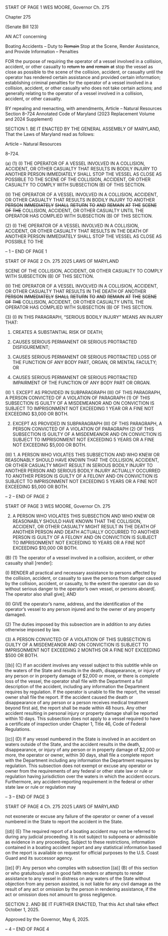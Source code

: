 START OF PAGE 1
WES MOORE, Governor Ch. 275

Chapter 275

(Senate Bill 123)

AN ACT concerning

Boating Accidents – Duty to ~~Remain~~ Stop at the Scene, Render Assistance, and
Provide Information – Penalties

FOR the purpose of requiring the operator of a vessel involved in a collision, accident, or
other casualty to ~~return~~ ~~to~~ ~~and~~ ~~remain~~ ~~at~~ stop the vessel as close as possible to the
scene of the collision, accident, or casualty until the operator has rendered certain
assistance and provided certain information; establishing criminal penalties for the
operator of a vessel involved in a collision, accident, or other casualty who does not
take certain actions; and generally relating to the operator of a vessel involved in a
collision, accident, or other casualty.

BY repealing and reenacting, with amendments,
Article – Natural Resources
Section 8–724
Annotated Code of Maryland
(2023 Replacement Volume and 2024 Supplement)

SECTION 1. BE IT ENACTED BY THE GENERAL ASSEMBLY OF MARYLAND,
That the Laws of Maryland read as follows:

Article – Natural Resources

8–724.

(a) (1) (I) THE OPERATOR OF A VESSEL INVOLVED IN A COLLISION,
ACCIDENT, OR OTHER CASUALTY THAT RESULTS IN BODILY INJURY TO ANOTHER
PERSON IMMEDIATELY SHALL STOP THE VESSEL AS CLOSE AS POSSIBLE TO THE
SCENE OF THE COLLISION, ACCIDENT, OR OTHER CASUALTY TO COMPLY WITH
SUBSECTION (B) OF THIS SECTION.

(II) THE OPERATOR OF A VESSEL INVOLVED IN A COLLISION,
ACCIDENT, OR OTHER CASUALTY THAT RESULTS IN BODILY INJURY TO ANOTHER
~~PERSON~~ ~~IMMEDIATELY~~ ~~SHALL~~ ~~RETURN~~ ~~TO~~ ~~AND~~ ~~REMAIN~~ ~~AT~~ ~~THE~~ ~~SCENE~~ ~~OF~~ ~~THE~~
COLLISION, ACCIDENT, OR OTHER CASUALTY UNTIL THE OPERATOR HAS COMPLIED
WITH SUBSECTION (B) OF THIS SECTION.

(2) (I) THE OPERATOR OF A VESSEL INVOLVED IN A COLLISION,
ACCIDENT, OR OTHER CASUALTY THAT RESULTS IN THE DEATH OF ANOTHER
PERSON IMMEDIATELY SHALL STOP THE VESSEL AS CLOSE AS POSSIBLE TO THE

– 1 –
END OF PAGE 1

START OF PAGE 2
Ch. 275 2025 LAWS OF MARYLAND

SCENE OF THE COLLISION, ACCIDENT, OR OTHER CASUALTY TO COMPLY WITH
SUBSECTION (B) OF THIS SECTION.

(II) THE OPERATOR OF A VESSEL INVOLVED IN A COLLISION,
ACCIDENT, OR OTHER CASUALTY THAT RESULTS IN THE DEATH OF ANOTHER
~~PERSON~~ ~~IMMEDIATELY~~ ~~SHALL~~ ~~RETURN~~ ~~TO~~ ~~AND~~ ~~REMAIN~~ ~~AT~~ ~~THE~~ ~~SCENE~~ ~~OF~~ ~~THE~~
COLLISION, ACCIDENT, OR OTHER CASUALTY UNTIL THE OPERATOR HAS COMPLIED
WITH SUBSECTION (B) OF THIS SECTION.

(3) (I) IN THIS PARAGRAPH, “SERIOUS BODILY INJURY” MEANS AN
INJURY THAT:

1. CREATES A SUBSTANTIAL RISK OF DEATH;

2. CAUSES SERIOUS PERMANENT OR SERIOUS
PROTRACTED DISFIGUREMENT;

3. CAUSES SERIOUS PERMANENT OR SERIOUS
PROTRACTED LOSS OF THE FUNCTION OF ANY BODY PART, ORGAN, OR MENTAL
FACULTY; OR

4. CAUSES SERIOUS PERMANENT OR SERIOUS
PROTRACTED IMPAIRMENT OF THE FUNCTION OF ANY BODY PART OR ORGAN.

(II) 1. EXCEPT AS PROVIDED IN SUBPARAGRAPH (III) OF
THIS PARAGRAPH, A PERSON CONVICTED OF A VIOLATION OF PARAGRAPH (1) OF
THIS SUBSECTION IS GUILTY OF A MISDEMEANOR AND ON CONVICTION IS SUBJECT
TO IMPRISONMENT NOT EXCEEDING 1 YEAR OR A FINE NOT EXCEEDING $3,000 OR
BOTH.

2. EXCEPT AS PROVIDED IN SUBPARAGRAPH (III) OF
THIS PARAGRAPH, A PERSON CONVICTED OF A VIOLATION OF PARAGRAPH (2) OF
THIS SUBSECTION IS GUILTY OF A MISDEMEANOR AND ON CONVICTION IS SUBJECT
TO IMPRISONMENT NOT EXCEEDING 5 YEARS OR A FINE NOT EXCEEDING $5,000 OR
BOTH.

(III) 1. A PERSON WHO VIOLATES THIS SUBSECTION AND
WHO KNEW OR REASONABLY SHOULD HAVE KNOWN THAT THE COLLISION,
ACCIDENT, OR OTHER CASUALTY MIGHT RESULT IN SERIOUS BODILY INJURY TO
ANOTHER PERSON AND SERIOUS BODILY INJURY ACTUALLY OCCURRED TO
ANOTHER PERSON IS GUILTY OF A FELONY AND ON CONVICTION IS SUBJECT TO
IMPRISONMENT NOT EXCEEDING 5 YEARS OR A FINE NOT EXCEEDING $5,000 OR
BOTH.

– 2 –
END OF PAGE 2

START OF PAGE 3
WES MOORE, Governor Ch. 275

2. A PERSON WHO VIOLATES THIS SUBSECTION AND
WHO KNEW OR REASONABLY SHOULD HAVE KNOWN THAT THE COLLISION,
ACCIDENT, OR OTHER CASUALTY MIGHT RESULT IN THE DEATH OF ANOTHER
PERSON AND DEATH ACTUALLY OCCURRED TO ANOTHER PERSON IS GUILTY OF A
FELONY AND ON CONVICTION IS SUBJECT TO IMPRISONMENT NOT EXCEEDING 10
YEARS OR A FINE NOT EXCEEDING $10,000 OR BOTH.

(B) (1) The operator of a vessel involved in a collision, accident, or other
casualty shall [render]:

(I) RENDER all practical and necessary assistance to persons
affected by the collision, accident, or casualty to save the persons from danger caused by
the collision, accident, or casualty, to the extent the operator can do so without serious
danger to the operator’s own vessel, or persons aboard[. The operator also shall give]; AND

(II) GIVE the operator’s name, address, and the identification of the
operator’s vessel to any person injured and to the owner of any property damaged.

(2) The duties imposed by this subsection are in addition to any duties
otherwise imposed by law.

(3) A PERSON CONVICTED OF A VIOLATION OF THIS SUBSECTION IS
GUILTY OF A MISDEMEANOR AND ON CONVICTION IS SUBJECT TO IMPRISONMENT
NOT EXCEEDING 2 MONTHS OR A FINE NOT EXCEEDING $500 OR BOTH.

[(b)] (C) If an accident involves any vessel subject to this subtitle while on the
waters of the State and results in the death, disappearance, or injury of any person or in
property damage of $2,000 or more, or there is complete loss of the vessel, the operator shall
file with the Department a full description of the accident, including any information the
Department requires by regulation. If the operator is unable to file the report, the vessel
owner shall file the report. If the accident caused the death or disappearance of any person
or a person receives medical treatment beyond first aid, the report shall be made within 48
hours. Any other accident resulting in personal injury or property damage shall be reported
within 10 days. This subsection does not apply to a vessel required to have a certificate of
inspection under Chapter 1, Title 46, Code of Federal Regulations.

[(c)] (D) If any vessel numbered in the State is involved in an accident on waters
outside of the State, and the accident results in the death, disappearance, or injury of any
person or in property damage of $2,000 or more, the operator or owner, within 30 days,
shall file a complete report with the Department including any information the Department
requires by regulation. This subsection does not exempt or excuse any operator or owner
from the requirements of any federal or other state law or rule or regulation having
jurisdiction over the waters in which the accident occurs. Furthermore, any
accident–reporting requirement in the federal or other state law or rule or regulation may

– 3 –
END OF PAGE 3

START OF PAGE 4
Ch. 275 2025 LAWS OF MARYLAND

not exonerate or excuse any failure of the operator or owner of a vessel numbered in the
State to report the accident in the State.

[(d)] (E) The required report of a boating accident may not be referred to during
any judicial proceeding. It is not subject to subpoena or admissible as evidence in any
proceeding. Subject to these restrictions, information contained in a boating accident report
and any statistical information based on the report is available on request for official
purposes to the U.S. Coast Guard and its successor agency.

[(e)] (F) Any person who complies with subsection [(a)] (B) of this section or who
gratuitously and in good faith renders or attempts to render assistance to any vessel in
distress on any waters of the State without objection from any person assisted, is not liable
for any civil damage as the result of any act or omission by the person in rendering
assistance, if the act or omission does not amount to gross negligence.

SECTION 2. AND BE IT FURTHER ENACTED, That this Act shall take effect
October 1, 2025.

Approved by the Governor, May 6, 2025.

– 4 –
END OF PAGE 4